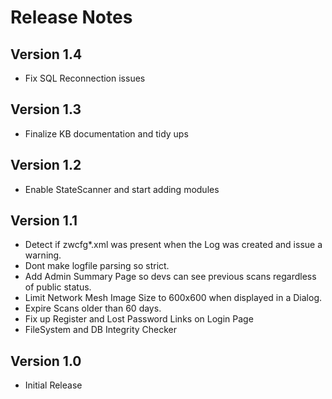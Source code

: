 # Release Notes
## Version 1.4
 * Fix SQL Reconnection issues

## Version 1.3
 * Finalize KB documentation and tidy ups

## Version 1.2
 * Enable StateScanner and start adding modules

## Version 1.1
 * Detect if zwcfg*.xml was present when the Log was created and issue a warning.
 * Dont make logfile parsing so strict. 
 * Add Admin Summary Page so devs can see previous scans regardless of public status.
 * Limit Network Mesh Image Size to 600x600 when displayed in a Dialog.
 * Expire Scans older than 60 days.
 * Fix up Register and Lost Password Links on Login Page
 * FileSystem and DB Integrity Checker

## Version 1.0

 * Initial Release